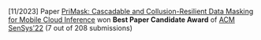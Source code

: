 [11/2023] Paper [PriMask: Cascadable and Collusion-Resilient Data Masking for Mobile Cloud Inference](https://dl.acm.org/doi/abs/10.1145/3560905.3568531) won **Best Paper Candidate Award** of [ACM SenSys'22](https://sensys.acm.org/2022/) (7 out of 208 submissions)
